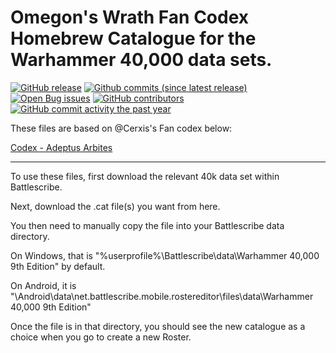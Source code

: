 Omegon's Wrath Fan Codex Homebrew Catalogue for the Warhammer 40,000 data sets.
==================

[![GitHub release](https://img.shields.io/github/release/BSData/TemplateDataRepo.svg?style=flat-square)](https://github.com/Mad-Spy/40kHomebrew/releases/latest)
[![Github commits (since latest release)](https://img.shields.io/github/commits-since/BSData/TemplateDataRepo/latest.svg?style=flat-square)](https://github.com/Mad-Spy/40kHomebrew/releases)
[![Open Bug issues](https://img.shields.io/github/issues/BSData/TemplateDataRepo/bug.svg?style=flat-square&label=bugs)](https://github.com/Mad-Spy/40kHomebrew/issues?q=is%3Aissue+is%3Aopen+label%3Abug)
[![GitHub contributors](https://img.shields.io/github/contributors/BSData/TemplateDataRepo.svg?style=flat-square)](https://github.com/Mad-Spy/40kHomebrew/graphs/contributors)
[![GitHub commit activity the past year](https://img.shields.io/github/commit-activity/y/BSData/TemplateDataRepo.svg?style=flat-square)](https://github.com/Mad-Spy/40kHomebrew/pulse/monthly)

These files are based on @Cerxis's Fan codex below:

[Codex - Adeptus Arbites](https://www.cerxis.de/omegonswrath/index.php/supplement/)

---------------------
To use these files, first download the relevant 40k data set within Battlescribe.

Next, download the .cat file(s) you want from here.

You then need to manually copy the file into your Battlescribe data directory.

On Windows, that is "%userprofile%\Battlescribe\data\Warhammer 40,000 9th Edition" by default.

On Android, it is "\Android\data\net.battlescribe.mobile.rostereditor\files\data\Warhammer 40,000 9th Edition"

Once the file is in that directory, you should see the new catalogue as a choice when you go to create a new Roster.
